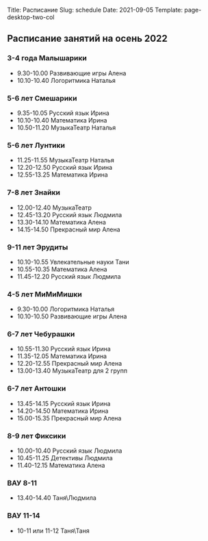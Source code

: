 Title: Расписание
Slug: schedule
Date: 2021-09-05
Template: page-desktop-two-col

## Расписание занятий на осень 2022

### 3-4 года Малышарики

* 9.30-10.00 Развивающие игры Алена
* 10.10-10.40 Логоритмика Наталья

### 5-6 лет Смешарики

* 9.35-10.05 Русский язык Ирина
* 10.10-10.40 Математика Ирина
* 10.50-11.20 МузыкаТеатр Наталья

### 5-6 лет Лунтики

* 11.25-11.55 МузыкаТеатр Наталья
* 12.20-12.50 Русский язык Ирина
* 12.55-13.25 Математика Ирина

### 7-8 лет Знайки

* 12.00-12.40 МузыкаТеатр
* 12.45-13.20 Русский язык Людмила
* 13.30-14.10 Математика Алена
* 14.15-14.50 Прекрасный мир Алена

### 9-11 лет Эрудиты

* 10.10-10.55 Увлекательные науки Тани
* 10.55-10.35 Математика Алена
* 11.45-12.20 Русский язык Людмила

### 4-5 лет МиМиМишки

* 9.30-10.00 Логоритмика Наталья
* 10.10-10.50 Развивающие игры Алена

### 6-7 лет Чебурашки

* 10.55-11.30 Русский язык Ирина
* 11.35-12.05 Математика Ирина
* 12.20-12.55 Прекрасный мир Алена
* 13.00-13.40 МузыкаТеатр для 2 групп

### 6-7 лет Антошки

* 13.45-14.15 Русский язык Ирина
* 14.20-14.50 Математика Ирина
* 15.00-15.35 Прекрасный мир Алена

### 8-9 лет Фиксики

* 10.00-10.40 Русский язык Людмила
* 10.45-11.25 Детективы Людмила
* 11.40-12.15 Математика Алена

### ВАУ 8-11

* 13.40-14.40 Таня\Людмила

### ВАУ 11-14

* 10-11 или 11-12 Таня\Таня
